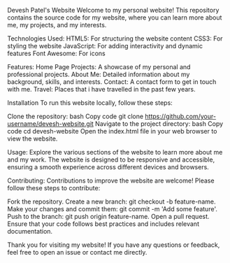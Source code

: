 Devesh Patel's Website
Welcome to my personal website! This repository contains the source code for my website, where you can learn more about me, my projects, and my interests.

Technologies Used:
HTML5: For structuring the website content
CSS3: For styling the website
JavaScript: For adding interactivity and dynamic features
Font Awesome: For icons

Features:
Home Page
Projects: A showcase of my personal and professional projects.
About Me: Detailed information about my background, skills, and interests.
Contact: A contact form to get in touch with me.
Travel: Places that i have travelled in the past few years.

Installation
To run this website locally, follow these steps:

Clone the repository:
bash
Copy code
git clone https://github.com/your-username/devesh-website.git
Navigate to the project directory:
bash
Copy code
cd devesh-website
Open the index.html file in your web browser to view the website.

Usage:
Explore the various sections of the website to learn more about me and my work. The website is designed to be responsive and accessible, ensuring a smooth experience across different devices and browsers.

Contributing:
Contributions to improve the website are welcome! Please follow these steps to contribute:

Fork the repository.
Create a new branch: git checkout -b feature-name.
Make your changes and commit them: git commit -m 'Add some feature'.
Push to the branch: git push origin feature-name.
Open a pull request.
Ensure that your code follows best practices and includes relevant documentation.

Thank you for visiting my website! If you have any questions or feedback, feel free to open an issue or contact me directly.
